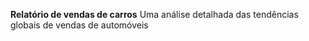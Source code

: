 **Relatório de vendas de carros**
Uma análise detalhada das tendências globais de vendas de automóveis
